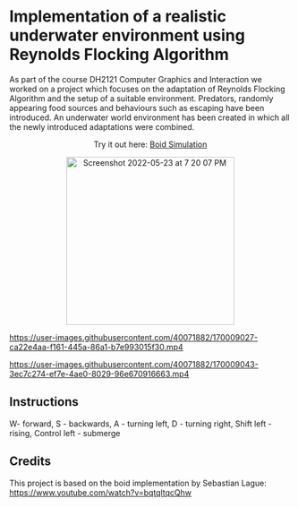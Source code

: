 # Implementation of a realistic underwater environment using Reynolds Flocking Algorithm

As part of the course DH2121 Computer Graphics and Interaction we worked on a project which focuses on the adaptation of Reynolds Flocking Algorithm and the setup of a suitable environment. Predators, randomly appearing food sources and behaviours such as escaping have been introduced. An underwater world environment has been created in which all the newly introduced adaptations were combined. 

<p align="center">Try it out here: <a target="_blank" href="https://lariwa.github.io/BoidSimulation/">Boid Simulation</a></p>
<p align="center">
<img height="300" alt="Screenshot 2022-05-23 at 7 20 07 PM" src="https://user-images.githubusercontent.com/95613373/169874012-93e57c0b-6612-4dc6-ae3a-4abbacc4416a.png">
</p>

https://user-images.githubusercontent.com/40071882/170009027-ca22e4aa-f161-445a-86a1-b7e993015f30.mp4


https://user-images.githubusercontent.com/40071882/170009043-3ec7c274-ef7e-4ae0-8029-96e670916663.mp4




## Instructions
W- forward, S - backwards, A - turning left, D - turning right, Shift left - rising, Control left - submerge

## Credits
This project is based on the boid implementation by Sebastian Lague:
https://www.youtube.com/watch?v=bqtqltqcQhw
